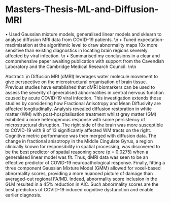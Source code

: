 # Masters-Thesis-ML-and-Diffusion-MRI

• Used Gaussian mixture models, generalised linear models and sklearn to analyse diffusion MRI data from COVID-19 patients. \n
• Tuned expectation-maximisation at the algorithmic level to draw abnormality maps 10x more sensitive than existing diagnostics
in locating brain regions severely affected by viral infection. \n
• Summarised my conclusions in a clear and comprehensive paper awaiting publication with support from the Cavendish
Laboratory and the Cambridge Medical Research Council. \n\n

Abstract: \n
Diffusion MRI (dMRI) leverages water molecule movement to give perspective on the microstructural organisation of brain tissue. Previous studies have established that dMRI biomarkers can be used to assess the severity of generalised abnormalities in central nervous function caused by acute COVID-19 viral infection. This investigation extends those studies by considering how Fractional Anisotropy and Mean Diffusivity are affected longitudinally. Analysis revealed diffusion restoration in white matter (WM) with post-hospitalisation treatment whilst grey matter (GM) exhibited a more heterogenous response with some persistency of microstructural disruption. The right side of the brain was more susceptible to COVID-19 with 9 of 13 significantly affected WM tracts on the right. Cognitive metric performance was then merged with diffusion data. The change in fractional anisotropy in the Middle Cingulate Gyrus, a region clinically known for responsibility in spatial processing, was discovered to be the best predictor of spatial reasoning score (p = 0.0275) when a generalised linear model was fit. Thus, dMRI data was seen to be an effective predictor of COVID-19 neuropathological response. Finally, fitting a three component Gaussian Mixture Model (GMM) allowed for voxel-based abnormality scores, providing a more nuanced picture of damage than averaged-out regional FA/MD. Indeed, abnormality score inclusion in the GLM resulted in a 45% reduction in AIC. Such abnormality scores are the best predictors of COVID-19 induced cognitive dysfunction and enable earlier diagnosis.
